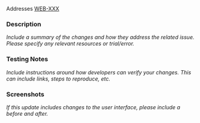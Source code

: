 Addresses [WEB-XXX](https://statmilk.atlassian.net/browse/WEB-XXX)

### Description

_Include a summary of the changes and how they address the related issue. Please specify any relevant resources or trial/error._

### Testing Notes

_Include instructions around how developers can verify your changes. This can include links, steps to reproduce, etc._

### Screenshots

_If this update includes changes to the user interface, please include a before and after._